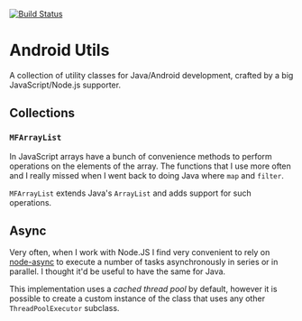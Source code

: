 [![Build Status](https://travis-ci.org/mmarcon/androidutils.png?branch=master)](https://travis-ci.org/mmarcon/androidutils)

# Android Utils

A collection of utility classes for Java/Android development, crafted by a big JavaScript/Node.js supporter.

## Collections

### `MFArrayList`

In JavaScript arrays have a bunch of convenience methods to perform operations on the elements of the array. The functions that I use more often and I really missed when I went back to doing Java where `map` and `filter`.

`MFArrayList` extends Java's `ArrayList` and adds support for such operations.

## Async

Very often, when I work with Node.JS I find very convenient to rely on [node-async](https://github.com/caolan/async) to execute a number of tasks asynchronously in series or in parallel. I thought it'd be useful to have the same for Java.

This implementation uses a *cached thread pool* by default, however it is possible to create a custom instance of the class that uses any other `ThreadPoolExecutor` subclass.
